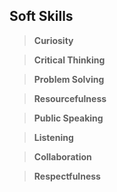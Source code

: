 
<h2>Soft Skills</h2>

> **Curiosity**

> **Critical Thinking**

> **Problem Solving**

> **Resourcefulness**

>**Public Speaking**

>**Listening**

>**Collaboration**

>**Respectfulness**
